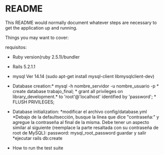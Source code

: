# README

This README would normally document whatever steps are necessary to get the
application up and running.

Things you may want to cover:

requisitos:

* Ruby version(ruby 2.5.1)/bundler
* Rails 5.2.1.1
* mysql  Ver 14.14 (sudo apt-get install mysql-client libmysqlclient-dev)

* Database creation:* mysql -h nombre_servidor -u nombre_usuario -p
                    * create database trabajo_final;
                    * grant all privileges on library_development.* to 'root'@'localhost' identified by 'password';
                    * FLUSH PRIVILEGES;

* Database initialization: *modificar el archivo config/database.yml
                           *Debajo de la defaultsección, busque la línea que dice "contraseña:" y agregue la contraseña
                           al final de la misma. Debe tener un aspecto similar al siguiente (reemplace la parte resaltada
                           con su contraseña de root de MySQL): 
                                          password: mysql_root_password
                           guardar y salir
                           *ejecutar rails db:create 


* How to run the test suite

